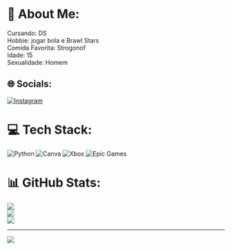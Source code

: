 # 💫 About Me:
Cursando: DS<br>Hobbie: jogar bola e Brawl Stars<br>Comida Favorita: Strogonof <br>Idade: 15 <br>Sexualidade: Homem<br>


## 🌐 Socials:
[![Instagram](https://img.shields.io/badge/Instagram-%23E4405F.svg?logo=Instagram&logoColor=white)](https://instagram.com/carlo_wandss) 

# 💻 Tech Stack:
![Python](https://img.shields.io/badge/python-3670A0?style=for-the-badge&logo=python&logoColor=ffdd54) ![Canva](https://img.shields.io/badge/Canva-%2300C4CC.svg?style=for-the-badge&logo=Canva&logoColor=white) ![Xbox](https://img.shields.io/badge/xbox-%23107C10.svg?style=for-the-badge&logo=xbox&logoColor=white) ![Epic Games](https://img.shields.io/badge/epicgames-%23313131.svg?style=for-the-badge&logo=epicgames&logoColor=white)
# 📊 GitHub Stats:
![](https://github-readme-stats.vercel.app/api?username=WandersonSoares15&theme=dark&hide_border=false&include_all_commits=false&count_private=false)<br/>
![](https://github-readme-streak-stats.herokuapp.com/?user=WandersonSoares15&theme=dark&hide_border=false)<br/>
![](https://github-readme-stats.vercel.app/api/top-langs/?username=WandersonSoares15&theme=dark&hide_border=false&include_all_commits=false&count_private=false&layout=compact)

---
[![](https://visitcount.itsvg.in/api?id=WandersonSoares15&icon=0&color=0)](https://visitcount.itsvg.in)

<!-- Proudly created with GPRM ( https://gprm.itsvg.in ) -->

